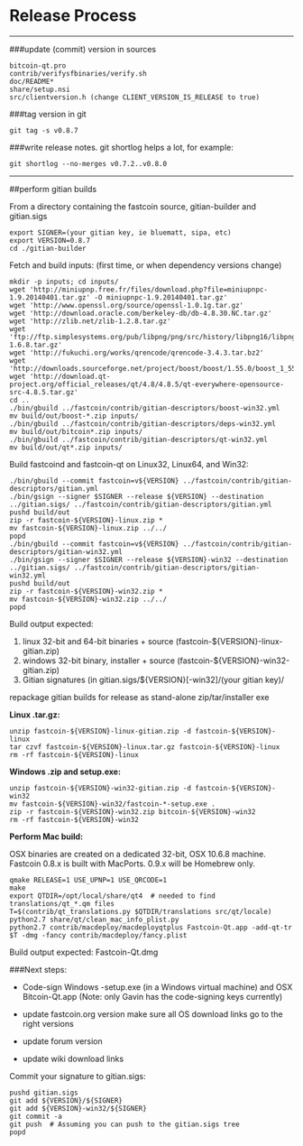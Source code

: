 Release Process
====================

* * *

###update (commit) version in sources


	bitcoin-qt.pro
	contrib/verifysfbinaries/verify.sh
	doc/README*
	share/setup.nsi
	src/clientversion.h (change CLIENT_VERSION_IS_RELEASE to true)

###tag version in git

	git tag -s v0.8.7

###write release notes. git shortlog helps a lot, for example:

	git shortlog --no-merges v0.7.2..v0.8.0

* * *

##perform gitian builds

 From a directory containing the fastcoin source, gitian-builder and gitian.sigs
  
	export SIGNER=(your gitian key, ie bluematt, sipa, etc)
	export VERSION=0.8.7
	cd ./gitian-builder

 Fetch and build inputs: (first time, or when dependency versions change)

	mkdir -p inputs; cd inputs/
	wget 'http://miniupnp.free.fr/files/download.php?file=miniupnpc-1.9.20140401.tar.gz' -O miniupnpc-1.9.20140401.tar.gz'
	wget 'http://www.openssl.org/source/openssl-1.0.1g.tar.gz'
	wget 'http://download.oracle.com/berkeley-db/db-4.8.30.NC.tar.gz'
	wget 'http://zlib.net/zlib-1.2.8.tar.gz'
	wget 'ftp://ftp.simplesystems.org/pub/libpng/png/src/history/libpng16/libpng-1.6.8.tar.gz'
	wget 'http://fukuchi.org/works/qrencode/qrencode-3.4.3.tar.bz2'
	wget 'http://downloads.sourceforge.net/project/boost/boost/1.55.0/boost_1_55_0.tar.bz2'
	wget 'http://download.qt-project.org/official_releases/qt/4.8/4.8.5/qt-everywhere-opensource-src-4.8.5.tar.gz'
	cd ..
	./bin/gbuild ../fastcoin/contrib/gitian-descriptors/boost-win32.yml
	mv build/out/boost-*.zip inputs/
	./bin/gbuild ../fastcoin/contrib/gitian-descriptors/deps-win32.yml
	mv build/out/bitcoin*.zip inputs/
	./bin/gbuild ../fastcoin/contrib/gitian-descriptors/qt-win32.yml
	mv build/out/qt*.zip inputs/

 Build fastcoind and fastcoin-qt on Linux32, Linux64, and Win32:
  
	./bin/gbuild --commit fastcoin=v${VERSION} ../fastcoin/contrib/gitian-descriptors/gitian.yml
	./bin/gsign --signer $SIGNER --release ${VERSION} --destination ../gitian.sigs/ ../fastcoin/contrib/gitian-descriptors/gitian.yml
	pushd build/out
	zip -r fastcoin-${VERSION}-linux.zip *
	mv fastcoin-${VERSION}-linux.zip ../../
	popd
	./bin/gbuild --commit fastcoin=v${VERSION} ../fastcoin/contrib/gitian-descriptors/gitian-win32.yml
	./bin/gsign --signer $SIGNER --release ${VERSION}-win32 --destination ../gitian.sigs/ ../fastcoin/contrib/gitian-descriptors/gitian-win32.yml
	pushd build/out
	zip -r fastcoin-${VERSION}-win32.zip *
	mv fastcoin-${VERSION}-win32.zip ../../
	popd

  Build output expected:

  1. linux 32-bit and 64-bit binaries + source (fastcoin-${VERSION}-linux-gitian.zip)
  2. windows 32-bit binary, installer + source (fastcoin-${VERSION}-win32-gitian.zip)
  3. Gitian signatures (in gitian.sigs/${VERSION}[-win32]/(your gitian key)/

repackage gitian builds for release as stand-alone zip/tar/installer exe

**Linux .tar.gz:**

	unzip fastcoin-${VERSION}-linux-gitian.zip -d fastcoin-${VERSION}-linux
	tar czvf fastcoin-${VERSION}-linux.tar.gz fastcoin-${VERSION}-linux
	rm -rf fastcoin-${VERSION}-linux

**Windows .zip and setup.exe:**

	unzip fastcoin-${VERSION}-win32-gitian.zip -d fastcoin-${VERSION}-win32
	mv fastcoin-${VERSION}-win32/fastcoin-*-setup.exe .
	zip -r fastcoin-${VERSION}-win32.zip bitcoin-${VERSION}-win32
	rm -rf fastcoin-${VERSION}-win32

**Perform Mac build:**

  OSX binaries are created on a dedicated 32-bit, OSX 10.6.8 machine.
  Fastcoin 0.8.x is built with MacPorts.  0.9.x will be Homebrew only.

	qmake RELEASE=1 USE_UPNP=1 USE_QRCODE=1
	make
	export QTDIR=/opt/local/share/qt4  # needed to find translations/qt_*.qm files
	T=$(contrib/qt_translations.py $QTDIR/translations src/qt/locale)
	python2.7 share/qt/clean_mac_info_plist.py
	python2.7 contrib/macdeploy/macdeployqtplus Fastcoin-Qt.app -add-qt-tr $T -dmg -fancy contrib/macdeploy/fancy.plist

 Build output expected: Fastcoin-Qt.dmg

###Next steps:

* Code-sign Windows -setup.exe (in a Windows virtual machine) and
  OSX Bitcoin-Qt.app (Note: only Gavin has the code-signing keys currently)

* update fastcoin.org version
  make sure all OS download links go to the right versions

* update forum version

* update wiki download links

Commit your signature to gitian.sigs:

	pushd gitian.sigs
	git add ${VERSION}/${SIGNER}
	git add ${VERSION}-win32/${SIGNER}
	git commit -a
	git push  # Assuming you can push to the gitian.sigs tree
	popd

